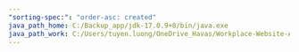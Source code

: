 ```yaml
---
"sorting-spec:": "order-asc: created"
java_path_home: C:/Backup_app/jdk-17.0.9+8/bin/java.exe
java_path_work: C:/Users/tuyen.luong/OneDrive_Havas/Workplace-Website-AFF/JDK/microsoft-jdk-17.0.9-windows-x64/jdk-17.0.9+8/bin/java.exe
---
```

